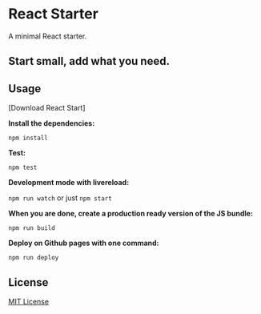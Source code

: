 
# React Starter

A minimal React starter.

## Start small, add what you need.


## Usage

[Download React Start]

__Install the dependencies:__

`npm install`

__Test:__

`npm test`

__Development mode with livereload:__

`npm run watch` or just `npm start`

__When you are done, create a production ready version of the JS bundle:__

`npm run build`

__Deploy on Github pages with one command:__

`npm run deploy`

## License

[MIT License](http://opensource.org/licenses/MIT)
